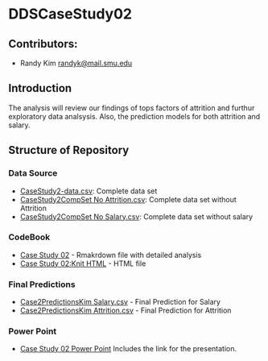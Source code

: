 # DDSCaseStudy02

## Contributors: 
- Randy Kim       randyk@mail.smu.edu

## Introduction
The analysis will review our findings of tops factors of attrition and furthur exploratory data analsysis. Also, the prediction models for both attrition and salary.

## Structure of Repository
### Data Source
* [CaseStudy2-data.csv](https://github.com/RandytheReindeer/DDSCaseStudy02/blob/main/Data/CaseStudy2-data.csv): Complete data set
* [CaseStudy2CompSet No Attrition.csv](https://github.com/RandytheReindeer/DDSCaseStudy02/blob/main/Data/CaseStudy2CompSet%20No%20Attrition.csv): Complete data set without Attrition
* [CaseStudy2CompSet No Salary.csv](https://github.com/RandytheReindeer/DDSCaseStudy02/blob/main/Data/CaseStudy2CompSet%20No%20Salary.csv): Complete data set without salary

### CodeBook
* [Case Study 02](https://github.com/RandytheReindeer/DDSCaseStudy02/blob/main/CodeBook/Case%20Study%2002.Rmd) - Rmakrdown file with detailed analysis
* [Case Study 02:Knit HTML](https://github.com/RandytheReindeer/DDSCaseStudy02/blob/main/CodeBook/Case-Study-02.html) - HTML file

### Final Predictions
* [Case2PredictionsKim Salary.csv](https://github.com/RandytheReindeer/DDSCaseStudy02/blob/main/Predictions/Case2PredictionsKim%20Salary.csv) - Final Prediction for Salary
* [Case2PredictionsKim Attrition.csv](https://github.com/RandytheReindeer/DDSCaseStudy02/blob/main/Predictions/Case2PredictionsKim%20Attrition.csv) - Final Prediction for Attrition

### Power Point
* [Case Study 02 Power Point]()
Includes the link for the presentation.
